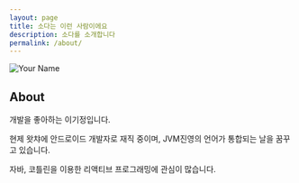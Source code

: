 ```yaml
---
layout: page
title: 소다는 이런 사람이에요
description: 소다를 소개합니다
permalink: /about/
---
```


<img itemprop="image" class="img-rounded" src="https://i.imgur.com/oGENDcZ.jpg" alt="Your Name">

## About

개발을 좋아하는 이기정입니다.

현제 왓챠에 안드로이드 개발자로 재직 중이며, JVM진영의 언어가 통합되는 날을 꿈꾸고 있습니다.

자바, 코틀린을 이용한 리액티브 프로그래밍에 관심이 많습니다.
